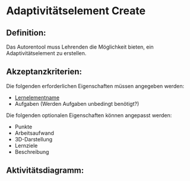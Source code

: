 # Adaptivitätselement Create

## Definition:

Das Autorentool muss Lehrenden die Möglichkeit bieten, ein Adaptivitätselement zu erstellen.

## Akzeptanzkriterien:

Die folgenden erforderlichen Eigenschaften müssen angegeben werden:

- [Lernelementname](AWA9001.md)
- Aufgaben (Werden Aufgaben unbedingt benötigt?)

Die folgenden optionalen Eigenschaften können angepasst werden:

- Punkte
- Arbeitsaufwand
- 3D-Darstellung
- Lernziele
- Beschreibung

## Aktivitätsdiagramm:


